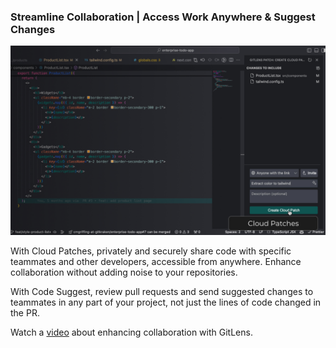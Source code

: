 ### Streamline Collaboration | Access Work Anywhere & Suggest Changes

<a href="command:gitlens.walkthrough.openStreamlineCollaboration" title="Watch the Streamline collaboration tutorial video">
  <img src="./thumbnails/cloud-patches.jpg" alt="Watch the Streamline collaboration tutorial video"/>
</a>

With Cloud Patches, privately and securely share code with specific teammates and other developers, accessible from anywhere. Enhance collaboration without adding noise to your repositories.

With Code Suggest, review pull requests and send suggested changes to teammates in any part of your project, not just the lines of code changed in the PR.

Watch a [video](command:gitlens.walkthrough.openStreamlineCollaboration) about enhancing collaboration with GitLens.
